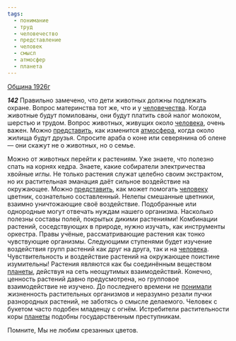 ```yaml
---
tags:
  - понимание
  - труд
  - человечество
  - представление
  - человек
  - смысл
  - атмосфер
  - планета
---
```


[Община 1926г](https://127.0.0.1:4002/agni/1926)

___142___
Правильно замечено, что дети животных должны подлежать охране. Вопрос материнства тот же, что и у [человечества](../../../tags/#человечество). Когда животные будут помилованы, они будут платить свой налог молоком, шерстью и трудом. Вопрос животных, живущих около [человека](../../../tags/#человек), очень важен. Можно [представить](../../../tags/#представление), как изменится [атмосфера](../../../tags/#атмосфер), когда около жилища будут друзья. Спросите араба о коне или северянина об олене — они скажут не о животных, но о семье.   

Можно от животных перейти к растениям. Уже знаете, что полезно спать на корнях кедра. Знаете, какие собиратели электричества хвойные иглы. Не только растения служат целебно своим экстрактом, но их растительная эманация даёт сильное воздействие на окружающее. Можно [представить](../../../tags/#представление), как может помогать [человеку](../../../tags/#человек) цветник, сознательно составленный. Нелепы смешанные цветники, взаимно уничтожающие своё воздействие. Подобранные или однородные могут отвечать нуждам нашего организма. Насколько полезны составы полей, покрытых дикими растениями! Комбинации растений, соседствующих в природе, нужно изучать, как инструменты оркестра. Правы учёные, рассматривающие растения как тонко чувствующие организмы. Следующими ступенями будет изучение воздействия групп растений как друг на друга, так и на [человека](../../../tags/#человек). Чувствительность и воздействие растений на окружающее поистине изумительны! Растения являются как бы соединённым веществом [планеты](../../../tags/#планета), действуя на сеть неощутимых взаимодействий. Конечно, ценность растений давно предусмотрена, но групповое взаимодействие не изучено. До последнего времени не [понимали](../../../tags/#понимание) жизненность растительных организмов и неразумно резали пучки разнородных растений, не заботясь о смысле делаемого. Человек с букетом часто подобен младенцу с огнём. Истребители растительности коры [планеты](../../../tags/#планета) подобны государственным преступникам.   

Помните, Мы не любим срезанных цветов.   

